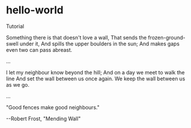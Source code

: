# hello-world
Tutorial

Something there is that doesn't love a wall,
That sends the frozen-ground-swell under it,
And spills the upper boulders in the sun;
And makes gaps even two can pass abreast.

...

I let my neighbour know beyond the hill;
And on a day we meet to walk the line
And set the wall between us once again.
We keep the wall between us as we go.

...

"Good fences make good neighbours."

--Robert Frost, "Mending Wall"
